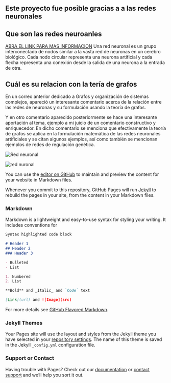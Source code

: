 ## Este proyecto fue posible gracias a a las redes neuronales
## Que son las redes neuroanles
[ABRA EL LINK PARA MAS INFORMACION](https://www.atriainnovation.com/que-son-las-redes-neuronales-y-sus-funciones/)
Una red neuronal es un grupo interconectado de nodos similar a la vasta red de neuronas en un cerebro biológico. Cada nodo circular representa una neurona artificial y cada flecha representa una conexión desde la salida de una neurona a la entrada de otra. 

## Cuál es su relacion con la tería de grafos
En un correo anterior dedicado a Grafos y organización de sistemas complejos, apareció un interesante comentario acerca de la relación entre las redes de neuronas y su formulación usando la teoría de grafos.

Y en otro comentario aparecido posteriormente se hace una interesante aportación al tema, ejemplo a mi juicio de un comentario constructivo y enriquecedor. En dicho comentario se menciona que efectivamente la teoría de grafos se aplica en la formulación matemática de las redes neuronales artificiales y se citan algunos ejemplos, así como también se mencionan ejemplos de redes de regulación genética.


<img src="https://i.blogs.es/90b90e/650_1000_neural/450_1000.jpg" alt="Red neuronal">

![red nuronal](https://www.atriainnovation.com/wp-content/uploads/2019/10/Redes_neuronales_foto.jpg)



You can use the [editor on GitHub](https://github.com/DiegoOlver/Proyecto-Final-de-las-Neuronas-/edit/gh-pages/index.md) to maintain and preview the content for your website in Markdown files.

Whenever you commit to this repository, GitHub Pages will run [Jekyll](https://jekyllrb.com/) to rebuild the pages in your site, from the content in your Markdown files.

### Markdown

Markdown is a lightweight and easy-to-use syntax for styling your writing. It includes conventions for

```markdown
Syntax highlighted code block

# Header 1
## Header 2
### Header 3

- Bulleted
- List

1. Numbered
2. List

**Bold** and _Italic_ and `Code` text

[Link](url) and ![Image](src)
```

For more details see [GitHub Flavored Markdown](https://guides.github.com/features/mastering-markdown/).

### Jekyll Themes

Your Pages site will use the layout and styles from the Jekyll theme you have selected in your [repository settings](https://github.com/DiegoOlver/Proyecto-Final-de-las-Neuronas-/settings). The name of this theme is saved in the Jekyll `_config.yml` configuration file.

### Support or Contact

Having trouble with Pages? Check out our [documentation](https://docs.github.com/categories/github-pages-basics/) or [contact support](https://github.com/contact) and we’ll help you sort it out.
